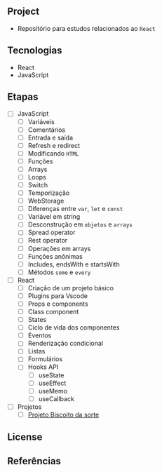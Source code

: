 ## Project

- Repositório para estudos relacionados ao `React`

## Tecnologias

- React
- JavaScript

## Etapas


- [ ] JavaScript
    - [ ] Variáveis
    - [ ] Comentários
    - [ ] Entrada e saída
    - [ ] Refresh e redirect
    - [ ] Modificando `HTML`
    - [ ] Funções
    - [ ] Arrays
    - [ ] Loops
    - [ ] Switch
    - [ ] Temporização
    - [ ] WebStorage
    - [ ] Diferenças entre `var`, `let` e `const`
    - [ ] Variável em string
    - [ ] Desconstrução em `objetos` e `arrays`
    - [ ] Spread operator
    - [ ] Rest operator
    - [ ] Operações em arrays
    - [ ] Funções anônimas
    - [ ] Includes, endsWith e startsWith
    - [ ] Métodos `some` e `every`
- [ ] React
    - [ ] Criação de um projeto básico
    - [ ] Plugins para Vscode
    - [ ] Props e components
    - [ ] Class component
    - [ ] States
    - [ ] Ciclo de vida dos componentes
    - [ ] Eventos
    - [ ] Renderização condicional
    - [ ] Listas
    - [ ] Formulários
    - [ ] Hooks API
        - [ ] useState
        - [ ] useEffect
        - [ ] useMemo
        - [ ] useCallback
- [ ] Projetos
    - [ ] [Projeto Biscoito da sorte](./biscoitodasorte/README.md)

## License

## Referências